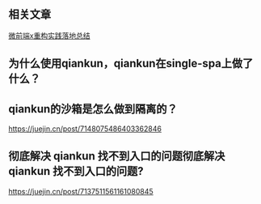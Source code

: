 ## 相关文章
[微前端x重构实践落地总结](https://juejin.cn/post/7049159222931488805)

## 为什么使用qiankun，qiankun在single-spa上做了什么？

## qiankun的沙箱是怎么做到隔离的？
https://juejin.cn/post/7148075486403362846

## 彻底解决 qiankun 找不到入口的问题彻底解决 qiankun 找不到入口的问题?
https://juejin.cn/post/7137511561161080845
